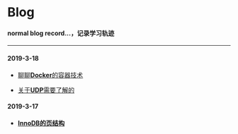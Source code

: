 # Blog

#### normal blog record...，记录学习轨迹

---

#### 2019-3-18

- [聊聊**Docker**的容器技术](https://github.com/hanxuanliang/Blog/blob/master/Docker/Docker的虚拟化和容器技术.md)

- [关于**UDP**需要了解的](https://github.com/hanxuanliang/Blog/blob/master/NetWork/关于UDP需要了解的.md)

#### 2019-3-17

- [**InnoDB的页结构**](https://github.com/hanxuanliang/Blog/blob/master/Mysql/InnoDB的页结构.md)
